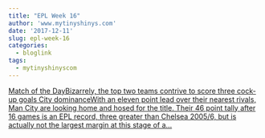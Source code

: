 ```yaml
---
title: "EPL Week 16"
author: 'www.mytinyshinys.com'
date: '2017-12-11'
slug: epl-week-16
categories:
  - bloglink
tags:
  - mytinyshinyscom
---
```


[Match of the DayBizarrely, the top two teams contrive to score three cock-up goals City dominanceWith an eleven point lead over their nearest rivals, Man City are looking home and hosed for the title. Their 46 point tally after 16 games is an EPL record, three greater than Chelsea 2005/6, but is actually not the largest margin at this stage of a...<click to read more>](https://www.mytinyshinys.com/2017/12/11/epl-week-16/)

